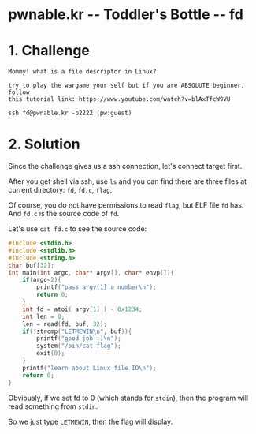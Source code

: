 # pwnable.kr -- Toddler's Bottle -- fd

# 1. Challenge

```
Mommy! what is a file descriptor in Linux?

try to play the wargame your self but if you are ABSOLUTE beginner, follow
this tutorial link: https://www.youtube.com/watch?v=blAxTfcW9VU

ssh fd@pwnable.kr -p2222 (pw:guest)
```

# 2. Solution

Since the challenge gives us a ssh connection, let's connect target first.

After you get shell via ssh, use `ls` and you can find there are three files at current directory: `fd`, `fd.c`, `flag`.

Of course, you do not have permissions to read `flag`, but ELF file `fd` has. And `fd.c` is the source code of `fd`.

Let's use `cat fd.c` to see the source code:

```c
#include <stdio.h>
#include <stdlib.h>
#include <string.h>
char buf[32];
int main(int argc, char* argv[], char* envp[]){
    if(argc<2){
        printf("pass argv[1] a number\n");
        return 0;
    }
    int fd = atoi( argv[1] ) - 0x1234;
    int len = 0;
    len = read(fd, buf, 32);
    if(!strcmp("LETMEWIN\n", buf)){
        printf("good job :)\n");
        system("/bin/cat flag");
        exit(0);
    }
    printf("learn about Linux file IO\n");
    return 0;
}
```

Obviously, if we set fd to 0 (which stands for `stdin`), then the program will read something from `stdin`. 

So we just type `LETMEWIN`, then the flag will display.
